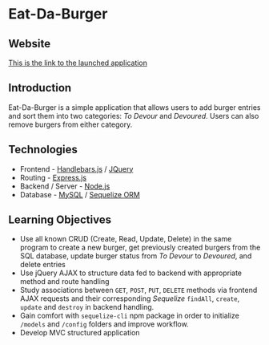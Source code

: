 # Eat-Da-Burger

## Website

[This is the link to the launched application](# 'coming soon')

## Introduction

Eat-Da-Burger is a simple application that allows users to add burger entries and sort them into two categories: *To Devour* and *Devoured*. Users can also remove burgers from either category.

## Technologies
- Frontend - [Handlebars.js](http://handlebarsjs.com/ "Handlebars Docs") / [JQuery](https://jquery.com/ "JQuery Docs")
- Routing - [Express.js](https://expressjs.com/ "Express Docs")
- Backend / Server - [Node.js](https://nodejs.org/en/ "Node Docs")
- Database - [MySQL](https://www.mysql.com/ "MySQL Docs") / [Sequelize ORM](http://docs.sequelizejs.com/, "Sequelize Docs")

## Learning Objectives

- Use all known CRUD (Create, Read, Update, Delete) in the same program to create a new burger, get previously created burgers from the SQL database, update burger status from *To Devour* to *Devoured*, and delete entries
- Use jQuery AJAX to structure data fed to backend with appropriate method and route handling
- Study associations between `GET`, `POST`, `PUT`, `DELETE` methods via frontend AJAX requests and their corresponding *Sequelize* `findAll`, `create`, `update` and `destroy` in backend handling.
- Gain comfort with `sequelize-cli` npm package in order to initialize `/models` and `/config` folders and improve workflow.
- Develop MVC structured application
